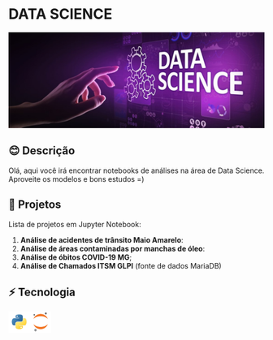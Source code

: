 # DATA SCIENCE    
<p align="center">
  <img src="./img/banner_DC.jpg" >
</p>
</h1>

## :blush: **Descrição**

Olá, aqui você irá encontrar notebooks de análises na área de Data Science.
<br>
Aproveite os modelos e bons estudos =) 

## :dizzy: **Projetos**

Lista de projetos em Jupyter Notebook:

1.	**Análise de acidentes de trânsito Maio Amarelo**:                                 
2.	**Análise de áreas contaminadas por manchas de óleo**: 
3.  **Análise de óbitos COVID-19 MG**;
4.  **Análise de Chamados ITSM GLPI** (fonte de dados MariaDB)

## :zap: **Tecnologia**

<img align="left" alt="Python" width="42px" src="https://raw.githubusercontent.com/github/explore/80688e429a7d4ef2fca1e82350fe8e3517d3494d/topics/python/python.png" />
<img align="left" alt="Jupyter Notebook" width="42px" src="https://raw.githubusercontent.com/github/explore/80688e429a7d4ef2fca1e82350fe8e3517d3494d/topics/jupyter-notebook/jupyter-notebook.png" />

<br>
<br>
